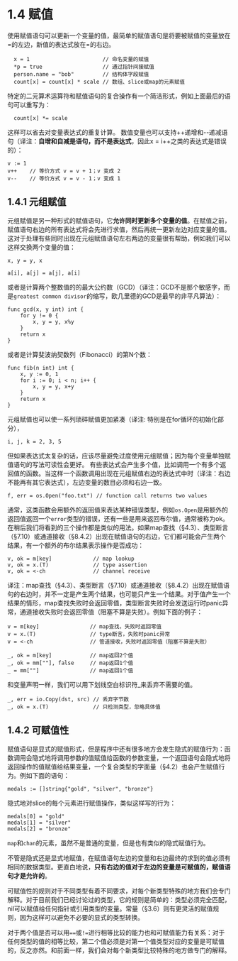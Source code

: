 # 1.4 赋值
使用赋值语句可以更新一个变量的值，最简单的赋值语句是将要被赋值的变量放在=的左边，新值的表达式放在=的右边。
```
  x = 1                       // 命名变量的赋值
  *p = true                   // 通过指针间接赋值
  person.name = "bob"         // 结构体字段赋值
  count[x] = count[x] * scale // 数组、slice或map的元素赋值
```
特定的二元算术运算符和赋值语句的复合操作有一个简洁形式，例如上面最后的语句可以重写为：
```
  count[x] *= scale
```
这样可以省去对变量表达式的重复计算。
数值变量也可以支持++递增和--递减语句（译注：**自增和自减是语句，而不是表达式**，因此x = i++之类的表达式是错误的）：
```
v := 1
v++    // 等价方式 v = v + 1；v 变成 2
v--    // 等价方式 v = v - 1；v 变成 1
```
## 1.4.1 元组赋值
元组赋值是另一种形式的赋值语句，它**允许同时更新多个变量的值**。在赋值之前，赋值语句右边的所有表达式将会先进行求值，然后再统一更新左边对应变量的值。这对于处理有些同时出现在元组赋值语句左右两边的变量很有帮助，例如我们可以这样交换两个变量的值：
```
x, y = y, x

a[i], a[j] = a[j], a[i]
```
或者是计算两个整数值的的最大公约数（GCD）（译注：GCD不是那个敏感字，而是`greatest common divisor`的缩写，欧几里德的GCD是最早的非平凡算法）：
```
func gcd(x, y int) int {
    for y != 0 {
        x, y = y, x%y
    }
    return x
}
```
或者是计算斐波纳契数列（Fibonacci）的第N个数：
```
func fib(n int) int {
    x, y := 0, 1
    for i := 0; i < n; i++ {
        x, y = y, x+y
    }
    return x
}
```
元组赋值也可以使一系列琐碎赋值更加紧凑（译注: 特别是在for循环的初始化部分），
```
i, j, k = 2, 3, 5
```
但如果表达式太复杂的话，应该尽量避免过度使用元组赋值；因为每个变量单独赋值语句的写法可读性会更好。
有些表达式会产生多个值，比如调用一个有多个返回值的函数。当这样一个函数调用出现在元组赋值右边的表达式中时（译注：右边不能再有其它表达式），左边变量的数目必须和右边一致。
```
f, err = os.Open("foo.txt") // function call returns two values
```
通常，这类函数会用额外的返回值来表达某种错误类型，例如`os.Open`是用额外的返回值返回一个`error`类型的错误，还有一些是用来返回布尔值，通常被称为ok。在稍后我们将看到的三个操作都是类似的用法。如果map查找（§4.3）、类型断言（§7.10）或通道接收（§8.4.2）出现在赋值语句的右边，它们都可能会产生两个结果，有一个额外的布尔结果表示操作是否成功：
```
v, ok = m[key]             // map lookup
v, ok = x.(T)              // type assertion
v, ok = <-ch               // channel receive
```
译注：map查找（§4.3）、类型断言（§7.10）或通道接收（§8.4.2）出现在赋值语句的右边时，并不一定是产生两个结果，也可能只产生一个结果。对于值产生一个结果的情形，map查找失败时会返回零值，类型断言失败时会发送运行时panic异常，通道接收失败时会返回零值（阻塞不算是失败）。例如下面的例子：
```
v = m[key]                // map查找，失败时返回零值
v = x.(T)                 // type断言，失败时panic异常
v = <-ch                  // 管道接收，失败时返回零值（阻塞不算是失败）

_, ok = m[key]            // map返回2个值
_, ok = mm[""], false     // map返回1个值
_ = mm[""]                // map返回1个值
```
和变量声明一样，我们可以用下划线空白标识符_来丢弃不需要的值。
```
_, err = io.Copy(dst, src) // 丢弃字节数
_, ok = x.(T)              // 只检测类型，忽略具体值
```

## 1.4.2 可赋值性
赋值语句是显式的赋值形式，但是程序中还有很多地方会发生隐式的赋值行为：函数调用会隐式地将调用参数的值赋值给函数的参数变量，一个返回语句会隐式地将返回操作的值赋值给结果变量，一个复合类型的字面量（§4.2）也会产生赋值行为。例如下面的语句：
```
medals := []string{"gold", "silver", "bronze"}
```
隐式地对slice的每个元素进行赋值操作，类似这样写的行为：
```
medals[0] = "gold"
medals[1] = "silver"
medals[2] = "bronze"
```
`map`和`chan`的元素，虽然不是普通的变量，但是也有类似的隐式赋值行为。

不管是隐式还是显式地赋值，在赋值语句左边的变量和右边最终的求到的值必须有相同的数据类型。更直白地说，**只有右边的值对于左边的变量是可赋值的，赋值语句才是允许的**。

可赋值性的规则对于不同类型有着不同要求，对每个新类型特殊的地方我们会专门解释。对于目前我们已经讨论过的类型，它的规则是简单的：类型必须完全匹配，nil可以赋值给任何指针或引用类型的变量。常量（§3.6）则有更灵活的赋值规则，因为这样可以避免不必要的显式的类型转换。

对于两个值是否可以用`==`或`!=`进行相等比较的能力也和可赋值能力有关系：对于任何类型的值的相等比较，第二个值必须是对第一个值类型对应的变量是可赋值的，反之亦然。和前面一样，我们会对每个新类型比较特殊的地方做专门的解释。
